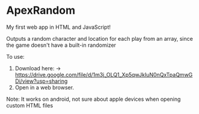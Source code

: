 # ApexRandom
My first web app in HTML and JavaScript!

Outputs a random character and location for each play from an array, since the game doesn't have a built-in randomizer

To use: 
1. Download here: -> https://drive.google.com/file/d/1m3j_OLQ1_Xp5qwJkIuN0nQxTpaQmwGDi/view?usp=sharing
2. Open in a web browser. 

Note: It works on android, not sure about apple devices when opening custom HTML files

